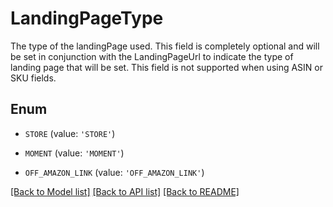 # LandingPageType

The type of the landingPage used. This field is completely optional and will be set in conjunction with the LandingPageUrl to indicate the type of landing page that will be set. This field is not supported when using ASIN or SKU fields.

## Enum

* `STORE` (value: `'STORE'`)

* `MOMENT` (value: `'MOMENT'`)

* `OFF_AMAZON_LINK` (value: `'OFF_AMAZON_LINK'`)

[[Back to Model list]](../README.md#documentation-for-models) [[Back to API list]](../README.md#documentation-for-api-endpoints) [[Back to README]](../README.md)


